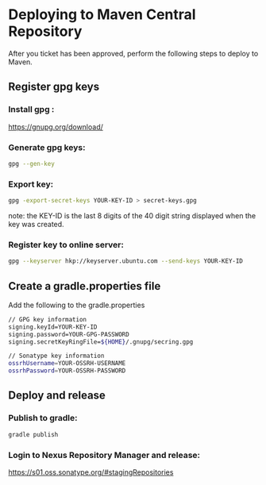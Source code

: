 # Deploying to Maven Central Repository
After you ticket has been approved, perform the following steps to deploy to Maven.


## Register gpg keys

### Install gpg :
https://gnupg.org/download/

### Generate gpg keys:
```sh
gpg --gen-key
```

### Export key:
```sh
gpg -export-secret-keys YOUR-KEY-ID > secret-keys.gpg
```
note: the KEY-ID is the last 8 digits of the 40 digit string displayed when the key was created.

### Register key to online server:
```sh
gpg --keyserver hkp://keyserver.ubuntu.com --send-keys YOUR-KEY-ID
```


## Create a gradle.properties file

Add the following to the gradle.properties
```sh
// GPG key information
signing.keyId=YOUR-KEY-ID
signing.password=YOUR-GPG-PASSWORD
signing.secretKeyRingFile=${HOME}/.gnupg/secring.gpg

// Sonatype key information
ossrhUsername=YOUR-OSSRH-USERNAME
ossrhPassword=YOUR-OSSRH-PASSWORD
```


## Deploy and release

### Publish to gradle:
```sh
gradle publish
```

### Login to Nexus Repository Manager and release:
https://s01.oss.sonatype.org/#stagingRepositories